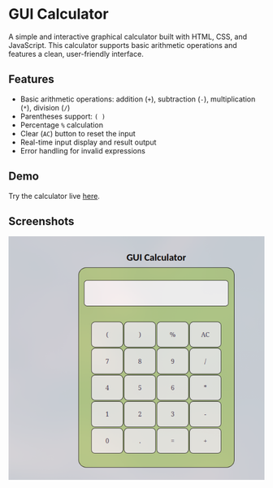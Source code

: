 # GUI Calculator

A simple and interactive graphical calculator built with HTML, CSS, and JavaScript. This calculator supports basic arithmetic operations and features a clean, user-friendly interface.

## Features

- Basic arithmetic operations: addition (`+`), subtraction (`-`), multiplication (`*`), division (`/`)
- Parentheses support: `( )`
- Percentage `%` calculation
- Clear (`AC`) button to reset the input
- Real-time input display and result output
- Error handling for invalid expressions

## Demo
Try the calculator live [here](https://anush980.github.io/GUI-calculator/).

## Screenshots

![Calculator Screenshot](image.png)





